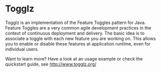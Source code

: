 # Togglz

 Togglz is an implementation of the Feature Toggles pattern for Java. Feature Toggles are a very common agile development practices in the context of continuous deployment and delivery. The basic idea is to associate a toggle with each new feature you are working on. This allows you to enable or disable these features at application runtime, even for individual users.

 Want to learn more? Have a look at an usage example or check the quickstart guide, see http://www.togglz.org/
 
